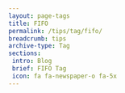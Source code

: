 ```yaml
---
layout: page-tags
title: FIFO
permalink: /tips/tag/fifo/
breadcrumb: tips
archive-type: Tag
sections:
 intro: Blog
 brief: FIFO Tag
 icon: fa fa-newspaper-o fa-5x
---
```

